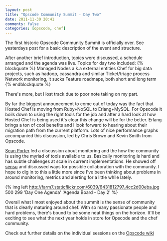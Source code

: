 ```yaml
---
layout: post
title: "Opscode Community Summit - Day Two"
date: 2011-11-30 20:41
comments: false
categories: [opscode, chef]
---
```


The first historic Opscode Community Summit is officially over. See
yesterdays post for a basic description of the event and structure.

After another brief introduction, topics were discussed, a schedule
arranged and the agenda was live. Topics for day two included:
{% blockquote %}
  Managed Nodes a.k.a external entities
  Chef for big data projects, such as hadoop, cassandra and similar
  Ticket/triage process
  Network monitoring, it sucks
  Feature roadmaps, both short and long term
{% endblockquote %}

There's more, but I lost track due to poor note taking on my part.

By far the biggest announcement to come out of today was the fact that
Hosted Chef is moving from Ruby+NoSQL to Erlang+MySQL. For Opscode it
boils down to using the right tools for the job and after a hard look
at how Hosted Chef is being used it's clear this change will be for
the better. Erlang brings a ton of cool benefits and I look forward to
hearing about their migration path from the current platform. Lots of
nice performance graphs accompanied this discussion, led by Chris
Brown and Kevin Smith from Opscode.

[Sean Porter](http://twitter.com/portertech) led a discussion about monitoring and the how the
community is using the myriad of tools available to us. Basically
monitoring is hard and has subtle challenges at scale in current
implementations. He showed off [sensu](http://portertech.ca/2011/11/01/sensu-a-monitoring-framework/) and discussed ways for
possible collaboration with the community. I hope to dig in to this a
little more since I've been thinking about problems in around
monitoring, metrics and alerting for a little while lately.

{% img left http://farm7.staticflickr.com/6039/6431812797_4cc2d00eba.jpg 500 299 'Day One Agenda' 'Agenda Board - Day 2' %}

Overall what I most enjoyed about the summit is the sense of community
that is clearly maturing around chef. With so many passionate people
and hard problems, there's bound to be some neat things on the
horizon. It'll be exciting to see what the next year holds in store
for Opscode and the chef community.

Check out further details on the individual sessions on the [Opscode wiki](http://wiki.opscode.com/display/chef/Day+2)
